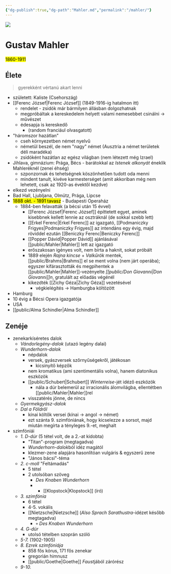 ```yaml
---
{"dg-publish":true,"dg-path":"Mahler.md","permalink":"/mahler/"}
---
```


![](https://images.universal-music.de/img/assets/278/278414/992/720/gustav-mahler-c-dg.jpg)

# Gustav Mahler
<mark>1860-1911</mark>

## Élete
> gyerekként vértanú akart lenni

- született: Kaliste (Csehország)
- [[Ferenc József\|Ferenc József]] (1849-1916-ig hatalmon itt)
	- rendelet - zsidók már bármilyen állásban dolgozhatnak
	- megpróbáltak a kereskedelem helyett valami nemesebbet csinálni -> művészet
	- édesapja is kereskedő
		- (random franciául olvasgatott)
- "háromszor hazátlan"
	- cseh környezetben német nyelvű
	- németül beszél, de nem "nagy" német (Ausztria a német területek déli maradéka)
	- zsidóként hazátlan az egész világban (nem létezett még Izrael)
- Jihlava, gimnázium: Prága, Bécs - barátokkal az *Istenek alkonyát* éneklik Mahleréknél (zenei éhség)
	- szponzornak és tehetségnek köszönhetően tudott oda menni
	- mindent tanult, kivéve karmesterséget (amit akkoriban még nem lehetett, csak az 1920-as évektől kezdve)
- elkezd vezényelni
- Bad Hall, Ljubljana, Olmütz, Prága, Lipcse
- <mark>1888 okt. - 1891 tavasz</mark> - Budapesti Operaház
	- 1884-ben felavatták (a bécsi után 15 évvel)
		- [[Ferenc József\|Ferenc József]] építtetett egyet, aminek kisebbnek kellett lennie az osztráknál (de sokkal szebb lett)
		- [[Erkel Ferenc\|Erkel Ferenc]] az igazgató, [[Podmaniczky Frigyes\|Podmaniczky Frigyes]] az intendáns egy évig, majd röviddel ezután [[Beniczky Ferenc\|Beniczky Ferenc]]
		- [[Popper Dávid\|Popper Dávid]] ajánlásával [[public/Mahler\|Mahler]] lett az igazgató
		- erőszakosan igényes volt, nem bírta a haknit, sokat próbált
		- 1889 elején *Rajna kincse* + *Valkűrök* mentek, [[public/Brahms\|Brahms]] el se ment volna (nem járt operába); egyszer kifárasztották és megpihentek a [[public/Mahler\|Mahler]]-vezényelte *[[public/Don Giovanni\|Don Giovanni]]n*, gratulált az előadás végénél
		- kikezdték [[Zichy Géza\|Zichy Géza]] vezetésével
			- végkielégítés -> Hamburgba költözött
- Hamburg
- 10 évig a Bécsi Opera igazgatója
- USA
- [[public/Alma Schindler\|Alma Schindler]]

## Zenéje
- zenekarkíséretes dalok
	- *Vándorlegény-dalok* (utazó legény dalai)
	- *Wunderhorn-dalok*
		- népdalok
		- versek, gyászversek szőrnyűségekről, játékosan
			- kicsinyítő képzők
		- nem kromatikus (ami szentimentális volna), hanem diatonikus eszközök
		- [[public/Schubert\|Schubert]] *Winterreise*-jét idéző eszközök
			- nála a dúr belemerül az irracionális álomvilágba, ellentétben [[public/Mahler\|Mahler]]rel
		- visszatérés jönne, de nincs
	- *Gyermekgyász-dalok*
	- *Dal a Földről*
		- kínai költők versei (kínai -> angol -> német)
		- ezt szánta 9. szimfóniának, hogy kicselezze a sorsot, majd miután megírta a tényleges 9.-et, meghalt
- szimfóniái
	- *1. D-dúr* (5 tétel volt, de a 2.-at kidobta)
		- "Titan"-program (megtagadva)
		- *Wunderhorn-dalok*ból idéz magától
		- klezmer-zene alapjára hasonlítóan vulgáris & egyszerű zene
		- "János bácsi"-téma
	- *2. c-moll* "Feltámadás"
		- 5 tétel
		- 2 utolsóban szöveg
			- *Des Knaben Wunderhorn*
			- + [[Klopstock\|Klopstock]] (író)
	- *3. szimfónia*
		- 6 tétel
		- 4-5. vokális
		- [[Nietzsche\|Nietzsche]] (*Also Sprach Sarathustra*-idézet később megtagadva)
			- `+` *Des Knaben Wunderhorn*
	- *4. G-dúr*
		- utolsó tételben szoprán szóló
	- *5-7.* (1902-1905)
	- *8. Ezrek szimfóniája*
		- 858 fős kórus, 171 fős zenekar
		- gregorián himnusz
		- [[public/Goethe\|Goethe]] *Faust*jából zárórész
	- *9-10.*